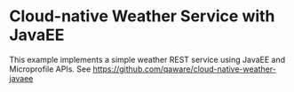 # Cloud-native Weather Service with JavaEE

This example implements a simple weather REST service using JavaEE and Microprofile APIs.
See https://github.com/qaware/cloud-native-weather-javaee
